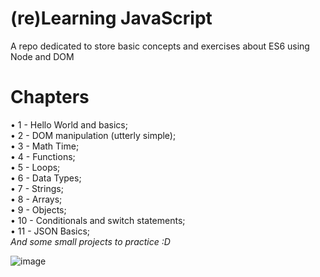 # (re)Learning JavaScript
A repo dedicated to store basic concepts and exercises about ES6 using Node and DOM

# Chapters 
• 1 - Hello World and basics;</br>
• 2 - DOM manipulation (utterly simple);</br>
• 3 - Math Time;</br>
• 4 - Functions;</br>
• 5 - Loops;</br>
• 6 - Data Types;</br>
• 7 - Strings;</br>
• 8 - Arrays;                                    
• 9 - Objects;                                   
• 10 - Conditionals and switch statements;    
• 11 - JSON Basics;                            
<em>And some small projects to practice :D</em>

![image](https://user-images.githubusercontent.com/73988556/170095502-faa22337-952a-424f-a404-6acea237501d.png)
